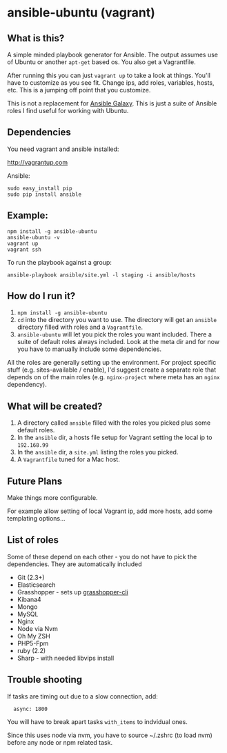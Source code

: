 # ansible-ubuntu (vagrant)

## What is this?

A simple minded playbook generator for Ansible. The output assumes use of Ubuntu or another `apt-get` based os. You also
get a Vagrantfile.

After running this you can just `vagrant up` to take a look at things. You'll have to customize as you see fit. Change ips,
add roles, variables, hosts, etc. This is a jumping off point that you customize.

This is not a replacement for [Ansible Galaxy](https://galaxy.ansible.com/). This is just a suite of Ansible roles I find useful for working with Ubuntu.

## Dependencies

You need vagrant and ansible installed:

http://vagrantup.com

Ansible:

```
sudo easy_install pip
sudo pip install ansible
```

## Example:

```shell
npm install -g ansible-ubuntu
ansible-ubuntu -v
vagrant up
vagrant ssh
```

To run the playbook against a group:

```
ansible-playbook ansible/site.yml -l staging -i ansible/hosts
```

## How do I run it?

1. `npm install -g ansible-ubuntu`
1. `cd` into the directory you want to use. The directory will get an `ansible` directory filled with roles and a `Vagrantfile`.
1. `ansible-ubuntu` will let you pick the roles you want included. There a suite of default roles always included. Look at the meta dir and for now you have to manually include some dependencies.
    
All the roles are generally setting up the environment. For project specific stuff (e.g. sites-available / enable), I'd
suggest create a separate role that depends on of the main roles (e.g. `nginx-project` where meta has an `nginx` dependency).

## What will be created?

1. A directory called `ansible` filled with the roles you picked plus some default roles.
1. In the `ansible` dir, a hosts file setup for Vagrant setting the local ip to `192.168.99`
1. In the `ansible` dir, a `site.yml` listing the roles you picked.
1. A `Vagrantfile` tuned for a Mac host.

## Future Plans

Make things more configurable.

For example allow setting of local Vagrant ip, add more hosts, add some templating options...

## List of roles

Some of these depend on each other - you do not have to pick the dependencies. They are automatically included

* Git (2.3+)
* Elasticsearch
* Grasshopper - sets up [grasshopper-cli](https://github.com/Solid-Interactive/grasshopper-cli)
* Kibana4
* Mongo
* MySQL
* Nginx
* Node via Nvm
* Oh My ZSH
* PHP5-Fpm
* ruby (2.2)
* Sharp - with needed libvips install

## Trouble shooting

If tasks are timing out due to a slow connection, add:

```
  async: 1800
```

You will have to break apart tasks `with_items` to indvidual ones.

Since this uses node via nvm, you have to source ~/.zshrc (to load nvm) before any node or npm related task.